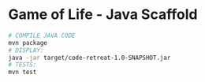 # Game of Life - Java Scaffold

```bash
# COMPILE JAVA CODE
mvn package
# DISPLAY:
java -jar target/code-retreat-1.0-SNAPSHOT.jar
# TESTS:
mvn test
```